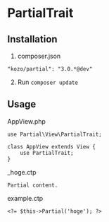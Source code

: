 # PartialTrait

## Installation

1. composer.json
```
"kozo/partial": "3.0.*@dev"
```
2. Run `composer update`


## Usage

AppView.php
```
use Partial\View\PartialTrait;

class AppView extends View {
	use PartialTrait;
}
```

_hoge.ctp
```
Partial content.
```

example.ctp
```
<?= $this->Partial('hoge'); ?>
```

